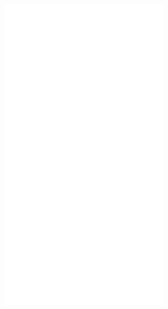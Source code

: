 <div align="center">
<a href="https://dimmadont.github.io/awcy-nfo/">
<img src="README.svg" width="688" height="948">
</a>
</div>
